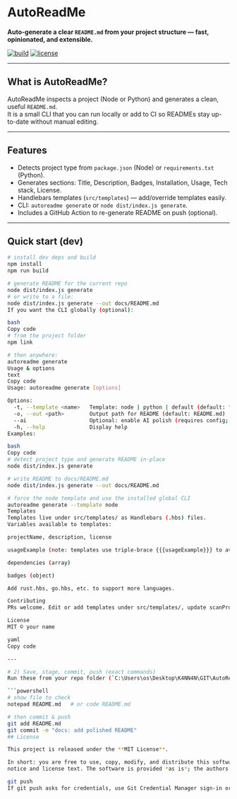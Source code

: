 # AutoReadMe

**Auto-generate a clear `README.md` from your project structure — fast, opinionated, and extensible.**

[![build](https://img.shields.io/badge/build-passing-brightgreen)](https://github.com/frpboy/autoreadme) [![license](https://img.shields.io/badge/license-MIT-blue)](LICENSE)

---

## What is AutoReadMe?

AutoReadMe inspects a project (Node or Python) and generates a clean, useful `README.md`.  
It is a small CLI that you can run locally or add to CI so READMEs stay up-to-date without manual editing.

---

## Features

- Detects project type from `package.json` (Node) or `requirements.txt` (Python).  
- Generates sections: Title, Description, Badges, Installation, Usage, Tech stack, License.  
- Handlebars templates (`src/templates`) — add/override templates easily.  
- CLI: `autoreadme generate` or `node dist/index.js generate`.  
- Includes a GitHub Action to re-generate README on push (optional).

---

## Quick start (dev)

```bash
# install dev deps and build
npm install
npm run build

# generate README for the current repo
node dist/index.js generate
# or write to a file:
node dist/index.js generate --out docs/README.md
If you want the CLI globally (optional):

bash
Copy code
# from the project folder
npm link

# then anywhere:
autoreadme generate
Usage & options
text
Copy code
Usage: autoreadme generate [options]

Options:
  -t, --template <name>   Template: node | python | default (default: "default")
  -o, --out <path>        Output path for README (default: README.md)
  --ai                    Optional: enable AI polish (requires config; currently stub)
  -h, --help              Display help
Examples:

bash
Copy code
# detect project type and generate README in-place
node dist/index.js generate

# write README to docs/README.md
node dist/index.js generate --out docs/README.md

# force the node template and use the installed global CLI
autoreadme generate --template node
Templates
Templates live under src/templates/ as Handlebars (.hbs) files.
Variables available to templates:

projectName, description, license

usageExample (note: templates use triple-brace {{{usageExample}}} to avoid HTML escaping)

dependencies (array)

badges (object)

Add rust.hbs, go.hbs, etc. to support more languages.

Contributing
PRs welcome. Edit or add templates under src/templates/, update scanProject in src/scanner.ts to extend detection logic, and add tests under test/.

License
MIT © your name

yaml
Copy code

---

# 2) Save, stage, commit, push (exact commands)
Run these from your repo folder (`C:\Users\os\Desktop\K4NN4N\GIT\AutoReadMe\autoreadme`):

```powershell
# show file to check
notepad README.md   # or code README.md

# then commit & push
git add README.md
git commit -m "docs: add polished README"
## License

This project is released under the **MIT License**.

In short: you are free to use, copy, modify, and distribute this software — including for commercial purposes — as long as you include the original copyright
notice and license text. The software is provided *as is*; the authors are not liable for any damages.

git push
If git push asks for credentials, use Git Credential Manager sign-in or your GitHub username and a Personal Access Token (PAT) as the password.
